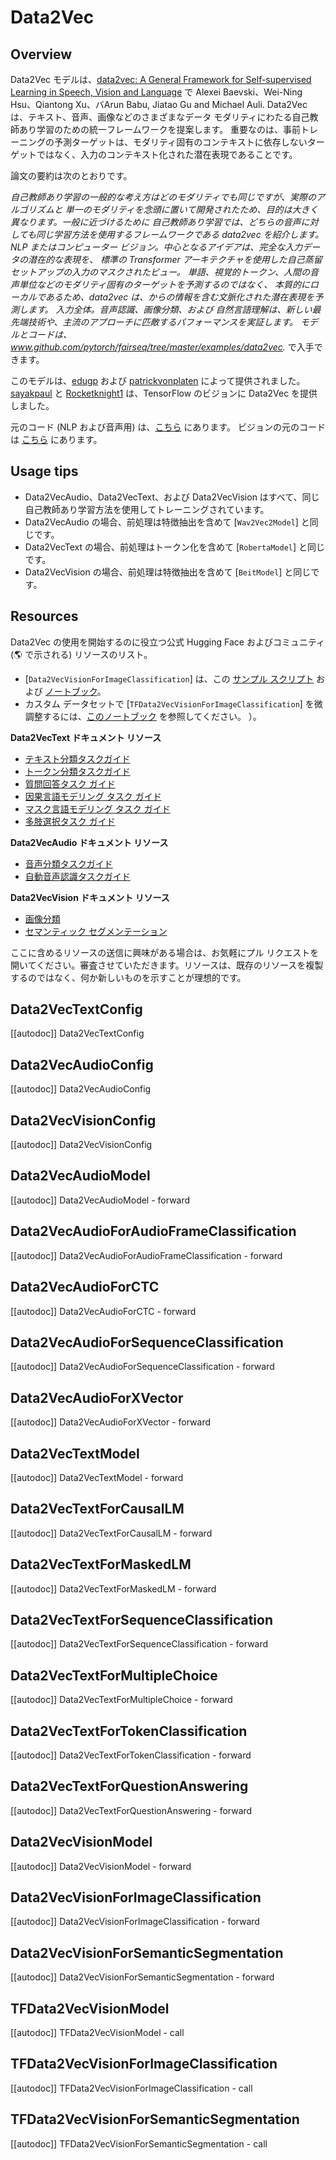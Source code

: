 <!--Copyright 2022 The HuggingFace Team. All rights reserved.

Licensed under the Apache License, Version 2.0 (the "License"); you may not use this file except in compliance with
the License. You may obtain a copy of the License at

http://www.apache.org/licenses/LICENSE-2.0

Unless required by applicable law or agreed to in writing, software distributed under the License is distributed on
an "AS IS" BASIS, WITHOUT WARRANTIES OR CONDITIONS OF ANY KIND, either express or implied. See the License for the
specific language governing permissions and limitations under the License.

⚠️ Note that this file is in Markdown but contain specific syntax for our doc-builder (similar to MDX) that may not be
rendered properly in your Markdown viewer.

-->

# Data2Vec

## Overview

Data2Vec モデルは、[data2vec: A General Framework for Self-supervised Learning in Speech, Vision and Language](https://arxiv.org/pdf/2202.03555) で Alexei Baevski、Wei-Ning Hsu、Qiantong Xu、バArun Babu, Jiatao Gu and Michael Auli.
Data2Vec は、テキスト、音声、画像などのさまざまなデータ モダリティにわたる自己教師あり学習のための統一フレームワークを提案します。
重要なのは、事前トレーニングの予測ターゲットは、モダリティ固有のコンテキストに依存しないターゲットではなく、入力のコンテキスト化された潜在表現であることです。

論文の要約は次のとおりです。

*自己教師あり学習の一般的な考え方はどのモダリティでも同じですが、実際のアルゴリズムと
単一のモダリティを念頭に置いて開発されたため、目的は大きく異なります。一般に近づけるために
自己教師あり学習では、どちらの音声に対しても同じ学習方法を使用するフレームワークである data2vec を紹介します。
NLP またはコンピューター ビジョン。中心となるアイデアは、完全な入力データの潜在的な表現を、
標準の Transformer アーキテクチャを使用した自己蒸留セットアップの入力のマスクされたビュー。
単語、視覚的トークン、人間の音声単位などのモダリティ固有のターゲットを予測するのではなく、
本質的にローカルであるため、data2vec は、からの情報を含む文脈化された潜在表現を予測します。
入力全体。音声認識、画像分類、および
自然言語理解は、新しい最先端技術や、主流のアプローチに匹敵するパフォーマンスを実証します。
モデルとコードは、www.github.com/pytorch/fairseq/tree/master/examples/data2vec.* で入手できます。

このモデルは、[edugp](https://hf-mirror.com/edugp) および [patrickvonplaten](https://hf-mirror.com/patrickvonplaten) によって提供されました。
[sayakpaul](https://github.com/sayakpaul) と [Rocketknight1](https://github.com/Rocketknight1) は、TensorFlow のビジョンに Data2Vec を提供しました。

元のコード (NLP および音声用) は、[こちら](https://github.com/pytorch/fairseq/tree/main/examples/data2vec) にあります。
ビジョンの元のコードは [こちら](https://github.com/facebookresearch/data2vec_vision/tree/main/beit) にあります。

## Usage tips

- Data2VecAudio、Data2VecText、および Data2VecVision はすべて、同じ自己教師あり学習方法を使用してトレーニングされています。
- Data2VecAudio の場合、前処理は特徴抽出を含めて [`Wav2Vec2Model`] と同じです。
- Data2VecText の場合、前処理はトークン化を含めて [`RobertaModel`] と同じです。
- Data2VecVision の場合、前処理は特徴抽出を含めて [`BeitModel`] と同じです。

## Resources

Data2Vec の使用を開始するのに役立つ公式 Hugging Face およびコミュニティ (🌎 で示される) リソースのリスト。

<PipelineTag pipeline="image-classification"/>

- [`Data2VecVisionForImageClassification`] は、この [サンプル スクリプト](https://github.com/huggingface/transformers/tree/main/examples/pytorch/image-classification) および [ノートブック](https://cola.research.google.com/github/huggingface/notebooks/blob/main/examples/image_classification.ipynb)。
- カスタム データセットで [`TFData2VecVisionForImageClassification`] を微調整するには、[このノートブック](https://colab.research.google.com/github/sayakpaul/TF-2.0-Hacks/blob/master/data2vec_vision_image_classification.ipynb) を参照してください。 ）。

**Data2VecText ドキュメント リソース**
- [テキスト分類タスクガイド](../tasks/sequence_classification)
- [トークン分類タスクガイド](../tasks/token_classification)
- [質問回答タスク ガイド](../tasks/question_answering)
- [因果言語モデリング タスク ガイド](../tasks/language_modeling)
- [マスク言語モデリング タスク ガイド](../tasks/masked_language_modeling)
- [多肢選択タスク ガイド](../tasks/multiple_choice)

**Data2VecAudio ドキュメント リソース**
- [音声分類タスクガイド](../tasks/audio_classification)
- [自動音声認識タスクガイド](../tasks/asr)

**Data2VecVision ドキュメント リソース**
- [画像分類](../tasks/image_classification)
- [セマンティック セグメンテーション](../tasks/semantic_segmentation)

ここに含めるリソースの送信に興味がある場合は、お気軽にプル リクエストを開いてください。審査させていただきます。リソースは、既存のリソースを複製するのではなく、何か新しいものを示すことが理想的です。

## Data2VecTextConfig

[[autodoc]] Data2VecTextConfig

## Data2VecAudioConfig

[[autodoc]] Data2VecAudioConfig

## Data2VecVisionConfig

[[autodoc]] Data2VecVisionConfig

<frameworkcontent>
<pt>

## Data2VecAudioModel

[[autodoc]] Data2VecAudioModel
    - forward

## Data2VecAudioForAudioFrameClassification

[[autodoc]] Data2VecAudioForAudioFrameClassification
    - forward

## Data2VecAudioForCTC

[[autodoc]] Data2VecAudioForCTC
    - forward

## Data2VecAudioForSequenceClassification

[[autodoc]] Data2VecAudioForSequenceClassification
    - forward

## Data2VecAudioForXVector

[[autodoc]] Data2VecAudioForXVector
    - forward

## Data2VecTextModel

[[autodoc]] Data2VecTextModel
    - forward

## Data2VecTextForCausalLM

[[autodoc]] Data2VecTextForCausalLM
    - forward

## Data2VecTextForMaskedLM

[[autodoc]] Data2VecTextForMaskedLM
    - forward

## Data2VecTextForSequenceClassification

[[autodoc]] Data2VecTextForSequenceClassification
    - forward

## Data2VecTextForMultipleChoice

[[autodoc]] Data2VecTextForMultipleChoice
    - forward

## Data2VecTextForTokenClassification

[[autodoc]] Data2VecTextForTokenClassification
    - forward

## Data2VecTextForQuestionAnswering

[[autodoc]] Data2VecTextForQuestionAnswering
    - forward

## Data2VecVisionModel

[[autodoc]] Data2VecVisionModel
    - forward

## Data2VecVisionForImageClassification

[[autodoc]] Data2VecVisionForImageClassification
    - forward

## Data2VecVisionForSemanticSegmentation

[[autodoc]] Data2VecVisionForSemanticSegmentation
    - forward

</pt>
<tf>

## TFData2VecVisionModel

[[autodoc]] TFData2VecVisionModel
    - call

## TFData2VecVisionForImageClassification

[[autodoc]] TFData2VecVisionForImageClassification
    - call

## TFData2VecVisionForSemanticSegmentation

[[autodoc]] TFData2VecVisionForSemanticSegmentation
    - call

</tf>
</frameworkcontent>
